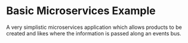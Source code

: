 # Basic Microservices Example
A very simplistic microservices application which allows products to be created
and likes where the information is passed along an events bus.
